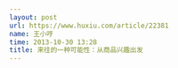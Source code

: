 ```yaml
---
layout: post
url: https://www.huxiu.com/article/22381
name: 王小哼
time: 2013-10-30 13:28
title: 来往的一种可能性：从商品兴趣出发
---
```

